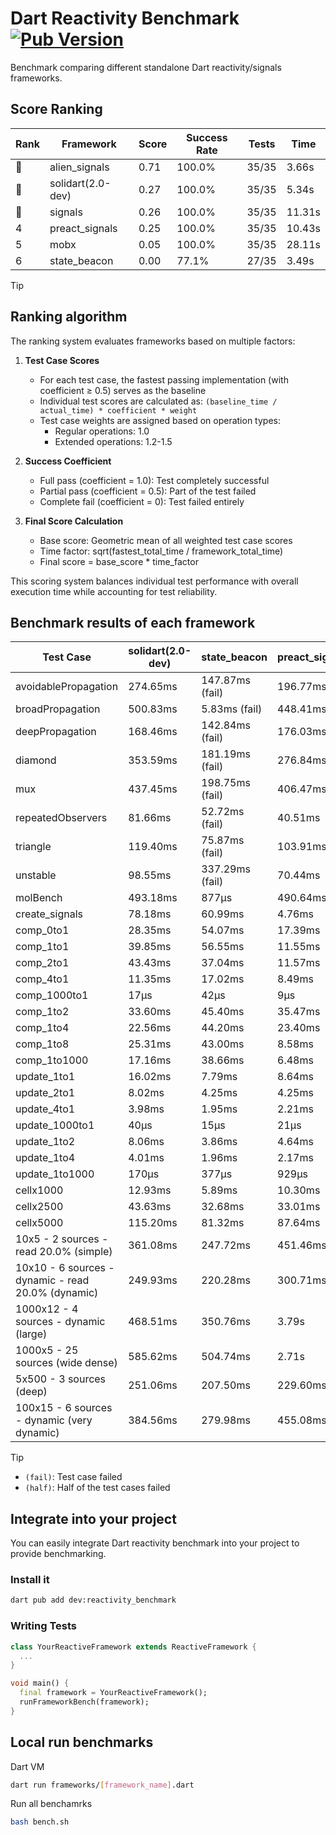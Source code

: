 # Dart Reactivity Benchmark [![Pub Version](https://img.shields.io/pub/v/reactivity_benchmark)](https://pub.dev/packages/reactivity_benchmark)

Benchmark comparing different standalone Dart reactivity/signals frameworks.

## Score Ranking

<!-- ranking start -->
| Rank | Framework | Score | Success Rate | Tests | Time |
|------|-----------|-------|--------------|-------|------|
| 🥇 | alien_signals | 0.71 | 100.0% | 35/35 | 3.66s |
| 🥈 | solidart(2.0-dev) | 0.27 | 100.0% | 35/35 | 5.34s |
| 🥉 | signals | 0.26 | 100.0% | 35/35 | 11.31s |
| 4 | preact_signals | 0.25 | 100.0% | 35/35 | 10.43s |
| 5 | mobx | 0.05 | 100.0% | 35/35 | 28.11s |
| 6 | state_beacon | 0.00 | 77.1% | 27/35 | 3.49s |

<!-- ranking end -->

> [!TIP]
> ## Ranking algorithm
>
> The ranking system evaluates frameworks based on multiple factors:
>
> 1. **Test Case Scores**
>    - For each test case, the fastest passing implementation (with coefficient ≥ 0.5) serves as the baseline
>    - Individual test scores are calculated as: `(baseline_time / actual_time) * coefficient * weight`
>    - Test case weights are assigned based on operation types:
>      - Regular operations: 1.0
>      - Extended operations: 1.2-1.5
>
> 2. **Success Coefficient**
>    - Full pass (coefficient = 1.0): Test completely successful
>    - Partial pass (coefficient = 0.5): Part of the test failed
>    - Complete fail (coefficient = 0): Test failed entirely
>
> 3. **Final Score Calculation**
>    - Base score: Geometric mean of all weighted test case scores
>    - Time factor: sqrt(fastest_total_time / framework_total_time)
>    - Final score = base_score * time_factor
>
> This scoring system balances individual test performance with overall execution time while accounting for test reliability.

## Benchmark results of each framework

<!-- test-case start -->
| Test Case | solidart(2.0-dev) | state_beacon | preact_signals | signals | mobx | alien_signals |
|---|---|---|---|---|---|---|
| avoidablePropagation | 274.65ms | 147.87ms (fail) | 196.77ms | 209.72ms | 2.39s | 183.55ms |
| broadPropagation | 500.83ms | 5.83ms (fail) | 448.41ms | 458.86ms | 4.43s | 344.89ms |
| deepPropagation | 168.46ms | 142.84ms (fail) | 176.03ms | 168.02ms | 1.56s | 120.06ms |
| diamond | 353.59ms | 181.19ms (fail) | 276.84ms | 282.06ms | 2.53s | 230.40ms |
| mux | 437.45ms | 198.75ms (fail) | 406.47ms | 449.95ms | 1.83s | 370.00ms |
| repeatedObservers | 81.66ms | 52.72ms (fail) | 40.51ms | 45.11ms | 235.51ms | 45.40ms |
| triangle | 119.40ms | 75.87ms (fail) | 103.91ms | 99.60ms | 778.85ms | 84.23ms |
| unstable | 98.55ms | 337.29ms (fail) | 70.44ms | 79.04ms | 357.20ms | 66.77ms |
| molBench | 493.18ms | 877μs | 490.64ms | 486.87ms | 588.46ms | 485.24ms |
| create_signals | 78.18ms | 60.99ms | 4.76ms | 26.56ms | 91.47ms | 18.81ms |
| comp_0to1 | 28.35ms | 54.07ms | 17.39ms | 12.26ms | 16.43ms | 8.80ms |
| comp_1to1 | 39.85ms | 56.55ms | 11.55ms | 28.05ms | 47.22ms | 4.27ms |
| comp_2to1 | 43.43ms | 37.04ms | 11.57ms | 12.38ms | 24.80ms | 2.37ms |
| comp_4to1 | 11.35ms | 17.02ms | 8.49ms | 2.01ms | 31.97ms | 7.67ms |
| comp_1000to1 | 17μs | 42μs | 9μs | 7μs | 17μs | 3μs |
| comp_1to2 | 33.60ms | 45.40ms | 35.47ms | 26.29ms | 36.70ms | 12.07ms |
| comp_1to4 | 22.56ms | 44.20ms | 23.40ms | 19.16ms | 18.77ms | 13.96ms |
| comp_1to8 | 25.31ms | 43.00ms | 8.58ms | 7.90ms | 21.61ms | 4.11ms |
| comp_1to1000 | 17.16ms | 38.66ms | 6.48ms | 4.38ms | 15.96ms | 3.15ms |
| update_1to1 | 16.02ms | 7.79ms | 8.64ms | 8.93ms | 26.76ms | 10.27ms |
| update_2to1 | 8.02ms | 4.25ms | 4.25ms | 4.55ms | 12.55ms | 2.40ms |
| update_4to1 | 3.98ms | 1.95ms | 2.21ms | 2.25ms | 7.34ms | 2.61ms |
| update_1000to1 | 40μs | 15μs | 21μs | 33μs | 70μs | 25μs |
| update_1to2 | 8.06ms | 3.86ms | 4.64ms | 4.47ms | 12.46ms | 5.06ms |
| update_1to4 | 4.01ms | 1.96ms | 2.17ms | 2.28ms | 6.36ms | 2.58ms |
| update_1to1000 | 170μs | 377μs | 929μs | 43μs | 172μs | 54μs |
| cellx1000 | 12.93ms | 5.89ms | 10.30ms | 10.20ms | 90.27ms | 7.76ms |
| cellx2500 | 43.63ms | 32.68ms | 33.01ms | 37.42ms | 279.61ms | 19.81ms |
| cellx5000 | 115.20ms | 81.32ms | 87.64ms | 89.21ms | 659.72ms | 50.28ms |
| 10x5 - 2 sources - read 20.0% (simple) | 361.08ms | 247.72ms | 451.46ms | 516.72ms | 2.04s | 223.51ms |
| 10x10 - 6 sources - dynamic - read 20.0% (dynamic) | 249.93ms | 220.28ms | 300.71ms | 287.91ms | 1.54s | 173.22ms |
| 1000x12 - 4 sources - dynamic (large) | 468.51ms | 350.76ms | 3.79s | 3.77s | 2.00s | 282.99ms |
| 1000x5 - 25 sources (wide dense) | 585.62ms | 504.74ms | 2.71s | 3.44s | 3.51s | 411.98ms |
| 5x500 - 3 sources (deep) | 251.06ms | 207.50ms | 229.60ms | 225.81ms | 1.18s | 191.68ms |
| 100x15 - 6 sources - dynamic (very dynamic) | 384.56ms | 279.98ms | 455.08ms | 497.25ms | 1.73s | 266.08ms |

<!-- test-case end -->

> [!TIP]
> - `(fail)`: Test case failed
> - `(half)`: Half of the test cases failed

## Integrate into your project

You can easily integrate Dart reactivity benchmark into your project to provide benchmarking.

### Install it

```bash
dart pub add dev:reactivity_benchmark
```

### Writing Tests

```dart
class YourReactiveFramework extends ReactiveFramework {
  ...
}

void main() {
  final framework = YourReactiveFramework();
  runFrameworkBench(framework);
}
```

## Local run benchmarks

Dart VM
```bash
dart run frameworks/[framework_name].dart
```

Run all benchamrks
```bash
bash bench.sh
```
